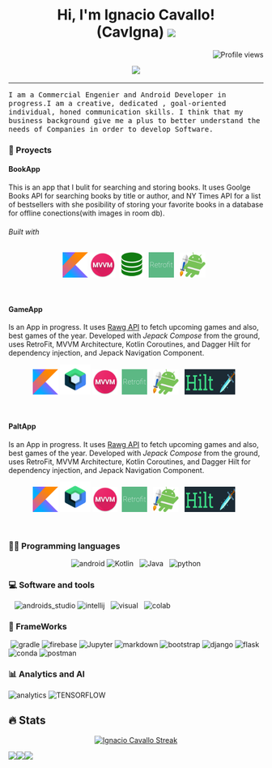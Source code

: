 <h1 align="center">
Hi, I'm Ignacio Cavallo!
<br>
(CavIgna)
  <img src="https://media.giphy.com/media/hvRJCLFzcasrR4ia7z/giphy.gif" width="20"></h1>
 <img src="https://gpvc.arturio.dev/cavigna" alt="Profile views" align='right'/><a href="https://github.com/cavigna"> </a>
<br/>




<p align="center">
  <a href="https://github.com/DenverCoder1/readme-typing-svg"><img src="https://readme-typing-svg.herokuapp.com?lines=Comercial+Engineer;Android+Developer+in+Progress;DS%20|%20AI%20|%20ML%20Enthusiastic;Always%20learning%20new%20things&center=true&width=380&height=45"></a>
</p>
<hr/>

<samp>
I am a Commercial Engenier and Android Developer in progress.I am a creative, dedicated , goal-oriented individual, honed communication skills. I think that my business background give me a plus to better understand the needs of Companies in order to develop Software. 
</samp>

### :iphone: Proyects

#### BookApp 
This is an app that I bulit for searching and storing books. It uses Goolge Books API for searching books by title or author, and NY Times  API for a list of bestsellers with she posibility of storing your favorite books in a database for offline conections(with images in room db). 

<h6>Built with</h6>
<p align="center">

<img src="./images/kotlin.png" width="50" height = "50"/>
<img src="./images/mvvm.png" width="50" height = "50"/>&nbsp;
<img src="./images/database.png" width="50" height = "50"/>&nbsp;
<img src="./images/retrofit.png" width="50" height = "50"/>&nbsp;&nbsp;
<img src="./images/jetpack.png" width="50" height = "50"/>&nbsp;&nbsp;

</p>
<br>

#### GameApp

Is an App in progress. It uses [Rawg API]("https://api.rawg.io/") to fetch upcoming games and also, best games of the year. Developed with *Jepack Compose* from the ground, uses RetroFit, MVVM Architecture, Kotlin Coroutines, and Dagger Hilt for dependency injection, and Jepack Navigation Component.

<p align="center">

<img src="./images/kotlin.png" width="50" height = "50"/>
<img src="./images/compose.png" width="60" height = "60"/>
<img src="./images/mvvm.png" width="50" height = "50"/>&nbsp;
<img src="./images/retrofit.png" width="50" height = "50"/>&nbsp;&nbsp;
<img src="./images/jetpack.png" width="50" height = "50"/>&nbsp;&nbsp;
<img src="./images/daggerhilt.png" width="100" height = "50"/>&nbsp;&nbsp;

</p>
<br>


#### PaltApp

Is an App in progress. It uses [Rawg API]("https://api.rawg.io/") to fetch upcoming games and also, best games of the year. Developed with *Jepack Compose* from the ground, uses RetroFit, MVVM Architecture, Kotlin Coroutines, and Dagger Hilt for dependency injection, and Jepack Navigation Component.

<p align="center">

<img src="./images/kotlin.png" width="50" height = "50"/>
<img src="./images/compose.png" width="60" height = "60"/>
<img src="./images/mvvm.png" width="50" height = "50"/>&nbsp;
<img src="./images/retrofit.png" width="50" height = "50"/>&nbsp;&nbsp;
<img src="./images/jetpack.png" width="50" height = "50"/>&nbsp;&nbsp;
<img src="./images/daggerhilt.png" width="100" height = "50"/>&nbsp;&nbsp;

</p>
<br>

### 👨‍💻 Programming languages

<p  align="center">


<img src="https://img.shields.io/badge/Android-3DDC84?style=for-the-badge&logo=android&logoColor=white" alt="android" />
<img src="https://img.shields.io/badge/Kotlin-0095D5?&style=for-the-badge&logo=kotlin&logoColor=white" alt="Kotlin" />&nbsp;&nbsp;
<img src="https://img.shields.io/badge/Java-ED8B00?style=for-the-badge&logo=java&logoColor=white" alt="Java" />&nbsp;&nbsp;
<img src="https://img.shields.io/badge/python%20-%2314354C.svg?&style=for-the-badge&logo=python&logoColor=white" alt="python" />
</p>


### 💻 Software and tools

<img src="" alt = "" />&nbsp;&nbsp;
<img src="https://img.shields.io/badge/Android_Studio-3DDC84?style=for-the-badge&logo=android-studio&logoColor=white" alt="androids_studio" />
<img src="https://img.shields.io/badge/IntelliJIDEA-000000.svg?style=for-the-badge&logo=intellij-idea&logoColor=white" alt = "intellij" />&nbsp;&nbsp;
<img src="https://img.shields.io/badge/Visual_Studio_Code-0078D4?style=for-the-badge&logo=visual%20studio%20code&logoColor=white" alt = "visual" />&nbsp;&nbsp;
<img src="https://img.shields.io/badge/Colab-F9AB00?style=for-the-badge&logo=googlecolab&color=525252" alt = "colab" />&nbsp;&nbsp;


### 🚀 FrameWorks
<p>
<img alt="" src = "" />
<img alt="gradle" src = "https://img.shields.io/badge/gradle-02303A?style=for-the-badge&logo=gradle&logoColor=white" />
<img alt="firebase" src = "https://img.shields.io/badge/firebase-ffca28?style=for-the-badge&logo=firebase&logoColor=black" />
<img alt="Jupyter" src="https://img.shields.io/badge/Jupyter%20-%23F37626.svg?logo=Jupyter&logoColor=white">
<img alt="markdown" src = "https://img.shields.io/badge/Markdown-000000?style=for-the-badge&logo=markdown&logoColor=white" />
<img alt="bootstrap" src = "https://img.shields.io/badge/Bootstrap-563D7C?style=for-the-badge&logo=bootstrap&logoColor=white" />
<img alt="django" src = "https://img.shields.io/badge/Django-092E20?style=for-the-badge&logo=django&logoColor=white" />
<img alt="flask" src = "https://img.shields.io/badge/Flask-000000?style=for-the-badge&logo=flask&logoColor=white" />
<img alt="conda" src = "https://img.shields.io/badge/conda-342B029.svg?&style=for-the-badge&logo=anaconda&logoColor=white" />
<img alt="postman" src = "https://img.shields.io/badge/Postman-FF6C37?style=for-the-badge&logo=Postman&logoColor=white" />
</p>

### 📊 Analytics and  AI
<p>
<img alt="analytics" src = "https://img.shields.io/badge/Google%20Analytics-E37400?style=for-the-badge&logo=google%20analytics&logoColor=white" />
<img alt="TENSORFLOW" src = "https://img.shields.io/badge/TensorFlow-FF6F00?style=for-the-badge&logo=tensorflow&logoColor=white" />
</p>

## 🔥   Stats
<p align="center">
  <a href="https://github.com/DenverCoder1/github-readme-streak-stats">
    <img title="🔥 Get streak stats for your profile at git.io/streak-stats" alt="Ignacio Cavallo Streak" src="https://github-readme-streak-stats.herokuapp.com/?user=cavigna&theme=monokai-metallian&hide_border=true"/>
  </a>
  

<p align = "center" >
<a href="https://github-readme-stats.vercel.app/api?username=cavigna&theme=tokyonight&show_icons=true">
  <img  align="left" src="https://github-readme-stats.vercel.app/api?username=cavigna&theme=tokyonight&show_icons=true" />
</a>
</p>

<p>
<a href="https://github-readme-stats.vercel.app/api/top-langs/?username=cavigna&theme=tokyonight">
  <img align="left" src="https://github-readme-stats.vercel.app/api/top-langs/?username=cavigna&theme=tokyonight" />
</a>
</p>
<p>
   <a href="https://github.com/ashutosh00710/github-readme-activity-graph"><img src="https://activity-graph.herokuapp.com/graph?username=cavigna&custom_title=Ignacio Cavallo's%20Contribution%20Graph&bg_color=1F222E&color=F8D866&line=F85D7F&point=FFFFFF&hide_border=true" /></a>
   </p>
<br>





<!--
**cavigna/cavigna** is a ✨ _special_ ✨ repository because its `README.md` (this file) appears on your GitHub profile.

Here are some ideas to get you started:

- 🔭 I’m currently working on ...
- 🌱 I’m currently learning ...
- 👯 I’m looking to collaborate on ...
- 🤔 I’m looking for help with ...
- 💬 Ask me about ...
- 📫 How to reach me: ...
- 😄 Pronouns: ...
- ⚡ Fun fact: ...


<samp>
I am a creative🎡, time punctual👩‍🎓, dedicated🎯, goal-oriented individual👩‍💻 with decent moral Values and Ethicates🙇‍♀️ along with a high-energy level🤹‍♀️, honed communication skills👐, strong organizational skills👮‍♀️, and meticulous attention🕵️‍♀️ to detail.
</samp>
-->
